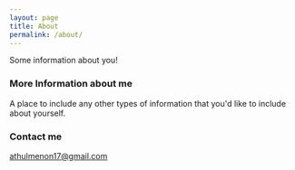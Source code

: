 ```yaml
---
layout: page
title: About
permalink: /about/
---
```


Some information about you!

### More Information about me

A place to include any other types of information that you'd like to include about yourself.

### Contact me

[athulmenon17@gmail.com](mailto:athulmenon17@gmail.com)
